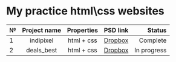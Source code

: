 
# My practice html\css websites 
| №        | Project name           | Properties | PSD link  | Status  |
| ------------- |:-------------:| :-----:| :-----:| -----:|
| 1      | indipixel | html + css | [Dropbox](https://www.dropbox.com/home/css-layouts?preview=indipixel_v2_free_psd_web_template.psd) | Complete |
| 2      | deals_best      | html + css |   [Dropbox](https://www.dropbox.com/home/css-layouts?preview=Premium+Beautiful+Deals+Website+PSD+Template+for+Free+Download+-+cssauthor.com.psd) | In progress |
